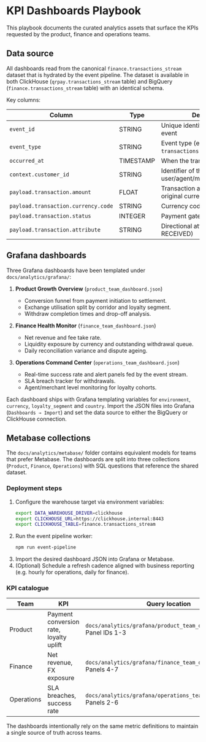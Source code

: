 # KPI Dashboards Playbook

This playbook documents the curated analytics assets that surface the KPIs requested by the product, finance and operations teams.

## Data source

All dashboards read from the canonical `finance.transactions_stream` dataset that is hydrated by the event pipeline. The dataset is available in both ClickHouse (`qrpay.transactions_stream` table) and BigQuery (`finance.transactions_stream` table) with an identical schema.

Key columns:

| Column | Type | Description |
| --- | --- | --- |
| `event_id` | STRING | Unique identifier of the emitted event |
| `event_type` | STRING | Event type (e.g. `transactions.payment.completed`) |
| `occurred_at` | TIMESTAMP | When the transaction occurred |
| `context.customer_id` | STRING | Identifier of the end user/agent/merchant |
| `payload.transaction.amount` | FLOAT | Transaction amount in the original currency |
| `payload.transaction.currency.code` | STRING | Currency code |
| `payload.transaction.status` | INTEGER | Payment gateway status code |
| `payload.transaction.attribute` | STRING | Directional attribute (SEND / RECEIVED) |

## Grafana dashboards

Three Grafana dashboards have been templated under `docs/analytics/grafana/`:

1. **Product Growth Overview** (`product_team_dashboard.json`)
   - Conversion funnel from payment initiation to settlement.
   - Exchange utilisation split by corridor and loyalty segment.
   - Withdraw completion times and drop-off analysis.

2. **Finance Health Monitor** (`finance_team_dashboard.json`)
   - Net revenue and fee take rate.
   - Liquidity exposure by currency and outstanding withdrawal queue.
   - Daily reconciliation variance and dispute ageing.

3. **Operations Command Center** (`operations_team_dashboard.json`)
   - Real-time success rate and alert panels fed by the event stream.
   - SLA breach tracker for withdrawals.
   - Agent/merchant level monitoring for loyalty cohorts.

Each dashboard ships with Grafana templating variables for `environment`, `currency`, `loyalty_segment` and `country`. Import the JSON files into Grafana (`Dashboards → Import`) and set the data source to either the BigQuery or ClickHouse connection.

## Metabase collections

The `docs/analytics/metabase/` folder contains equivalent models for teams that prefer Metabase. The dashboards are split into three collections (`Product`, `Finance`, `Operations`) with SQL questions that reference the shared dataset.

### Deployment steps

1. Configure the warehouse target via environment variables:
   ```bash
   export DATA_WAREHOUSE_DRIVER=clickhouse
   export CLICKHOUSE_URL=https://clickhouse.internal:8443
   export CLICKHOUSE_TABLE=finance.transactions_stream
   ```
2. Run the event pipeline worker:
   ```bash
   npm run event-pipeline
   ```
3. Import the desired dashboard JSON into Grafana or Metabase.
4. (Optional) Schedule a refresh cadence aligned with business reporting (e.g. hourly for operations, daily for finance).

### KPI catalogue

| Team | KPI | Query location |
| --- | --- | --- |
| Product | Payment conversion rate, loyalty uplift | `docs/analytics/grafana/product_team_dashboard.json` Panel IDs 1-3 |
| Finance | Net revenue, FX exposure | `docs/analytics/grafana/finance_team_dashboard.json` Panels 4-7 |
| Operations | SLA breaches, success rate | `docs/analytics/grafana/operations_team_dashboard.json` Panels 2-6 |

The dashboards intentionally rely on the same metric definitions to maintain a single source of truth across teams.
